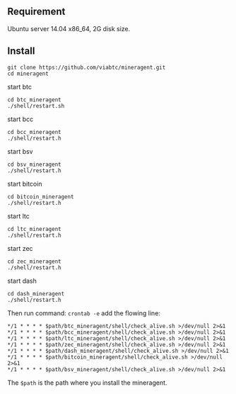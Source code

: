 ## Requirement 

Ubuntu server 14.04 x86_64, 2G disk size.

## Install

```
git clone https://github.com/viabtc/mineragent.git
cd mineragent
```

start btc   
```
cd btc_mineragent
./shell/restart.sh
```

start bcc

```
cd bcc_mineragent
./shell/restart.h
```

start bsv

```
cd bsv_mineragent
./shell/restart.h
```

start bitcoin

```
cd bitcoin_mineragent
./shell/restart.h
```

start ltc

```
cd ltc_mineragent
./shell/restart.h
```

start zec

```
cd zec_mineragent
./shell/restart.h
```

start dash

```
cd dash_mineragent
./shell/restart.h
```

Then run command: `crontab -e` add the flowing line:

```
*/1 * * * * $path/btc_mineragent/shell/check_alive.sh >/dev/null 2>&1
*/1 * * * * $path/bcc_mineragent/shell/check_alive.sh >/dev/null 2>&1
*/1 * * * * $path/ltc_mineragent/shell/check_alive.sh >/dev/null 2>&1
*/1 * * * * $path/zec_mineragent/shell/check_alive.sh >/dev/null 2>&1
*/1 * * * * $path/dash_mineragent/shell/check_alive.sh >/dev/null 2>&1
*/1 * * * * $path/bitcoin_mineragent/shell/check_alive.sh >/dev/null 2>&1
*/1 * * * * $path/bsv_mineragent/shell/check_alive.sh >/dev/null 2>&1
```

The `$path` is the path where you install the mineragent.
